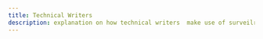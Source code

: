 ```yaml
---
title: Technical Writers
description: explanation on how technical writers  make use of surveilr.
---
```


<!--
DevOps engineers are responsible for ensuring the smooth deployment and operation of applications. This includes preparing environments, managing CI/CD pipelines, performing database migrations, and monitoring application performance. `Surveilr` helps DevOps engineers validate adherence to these processes by extracting compliance evidence from machine attestation artifacts, simplifying the process of maintaining compliance without the need for manual documentation.

### Ensuring Compliance

DevOps engineers can execute a [file ingestion command](/surveilr/reference/ingest/files#ingest-files) to ingest all files in the current working directory. These files are stored in a [Resource Surveillance State Database (RSSD)](/surveilr/reference/concepts/resource-surveillance) named `resource-surveillance.sqlite.db`, under the [uniform_resource](/surveilr/reference/db/surveilr-state-schema/uniform_resource) table.

### Evidence Types

- **Compliance Evidence**: Shows adherence to policies.
- **Non-Compliance Evidence**: Highlights deviations from policies.

### Common Commands

To ingest files in the current directory:

```bash
surveilr ingest files
```

To run queries in [RSSDs](/surveilr/reference/concepts/resource-surveillance):

```bash
$ sqlite3 resource-surveillance.sqlite.db "SELECT * FROM..."
```

## Examples of Work Product Artifacts (WPAs)

### Environment Preparation

A company's policy might state: **"All production and staging environments must be prepared and configured according to best practices before deployment."** This policy includes the following requirements:

- Ensure infrastructure readiness.
- Configure environments properly.

Use `surveilr` to [ensure compliance](/surveilr/disciplines/devops-engineer#ensuring-compliance) with these policies. `Surveilr` captures relevant data and stores it under the appropriate tables in the RSSD.

#### SQL Query for Verification of Environment Preparation

```sql
SELECT
    d.state_sysinfo -> 'host_name' AS 'Host Name',
    e.environment AS 'Environment',
    e.status AS 'Status',
    e.last_check_date AS 'Last Check Date'
FROM
    environment_preparation e
JOIN
    device d ON e.device_id = d.device_id;
```

#### Compliance Evidence

| Host Name  | Environment | Status | Last Check Date |
| ---------- | ----------- | ------ | --------------- |
| HostName_1 | Production  | Ready  | 2024-06-01      |
| HostName_2 | Staging     | Ready  | 2024-06-10      |

#### Non-compliance Evidence

| Host Name  | Environment | Status    | Last Check Date |
| ---------- | ----------- | --------- | --------------- |
| HostName_1 | Production  | Not Ready | 2024-05-15      |
| HostName_2 | Staging     | Not Ready | 2024-06-01      |

### Application Packaging

A company's policy might state: **"All applications and their dependencies must be packaged into deployable artifacts."** This policy includes the following requirements:

- Use Docker containers, WAR files, or executable binaries.
- Ensure all dependencies are included.

Use `surveilr` to [ensure compliance](/surveilr/disciplines/devops-engineer#ensuring-compliance) with these policies and query the RSSD for compliance proofs.

#### SQL Query for Verification of Application Packaging

```sql
SELECT
    d.name AS 'Host Name',
    a.artifact_name AS 'Artifact Name',
    a.artifact_type AS 'Artifact Type',
    a.compliance_status AS 'Compliance Status',
    a.creation_date AS 'Creation Date'
FROM
    application_packaging a
JOIN
    device d ON a.device_id = d.device_id;
```

#### Compliance Evidence

| Host Name  | Artifact Name | Artifact Type | Compliance Status | Creation Date |
| ---------- | ------------- | ------------- | ----------------- | ------------- |
| HostName_1 | AppContainer  | Docker        | Compliant         | 2024-06-01    |
| HostName_2 | AppBinary     | Executable    | Compliant         | 2024-06-10    |

#### Non-compliance Evidence

| Host Name  | Artifact Name | Artifact Type | Compliance Status | Creation Date |
| ---------- | ------------- | ------------- | ----------------- | ------------- |
| HostName_1 | AppContainer  | Docker        | Non-Compliant     | 2024-05-15    |
| HostName_2 | AppBinary     | Executable    | Non-Compliant     | 2024-06-01    |

### CI/CD Pipeline Configuration

A company's policy might state: **"All code deployments must go through a CI/CD pipeline."** This policy includes the following requirements:

- Use tools like Jenkins, GitLab CI, or GitHub Actions.
- Automate build, testing, and deployment processes.

Use `surveilr` to [ensure compliance](/surveilr/disciplines/devops-engineer#ensuring-compliance) with these policies and query the RSSD for compliance proofs.

#### SQL Query for Verification of CI/CD Pipeline

```sql
SELECT
    d.name AS 'Host Name',
    c.pipeline_name AS 'Pipeline Name',
    c.status AS 'Pipeline Status',
    c.last_run_date AS 'Last Run Date',
    c.security_scan_passed AS 'Security Scan Passed'
FROM
    cicd_compliance c
JOIN
    device d ON c.device_id = d.device_id;
```

#### Compliance Evidence

| Host Name  | Pipeline Name     | Pipeline Status | Last Run Date | Security Scan Passed |
| ---------- | ----------------- | --------------- | ------------- | -------------------- |
| HostName_1 | Build and Deploy  | Successful      | 2024-06-01    | Yes                  |
| HostName_2 | Integration Tests | Successful      | 2024-06-10    | Yes                  |

#### Non-compliance Evidence

| Host Name  | Pipeline Name     | Pipeline Status | Last Run Date | Security Scan Passed |
| ---------- | ----------------- | --------------- | ------------- | -------------------- |
| HostName_1 | Build and Deploy  | Failed          | 2024-05-15    | No                   |
| HostName_2 | Integration Tests | Failed          | 2024-06-01    | No                   |

### Database Migrations

A company's policy might state: **"All database schema changes or migrations required for new releases must be performed carefully to ensure data integrity and consistency."** This policy includes the following requirements:

- Perform necessary schema changes.
- Ensure data integrity and consistency.

Use `surveilr` to [ensure compliance](/surveilr/disciplines/devops-engineer#ensuring-compliance) with these policies and query the RSSD for compliance proofs.

#### SQL Query for Verification of Database Migrations

```sql
SELECT
    d.name AS 'Host Name',
    m.migration_id AS 'Migration ID',
    m.status AS 'Status',
    m.execution_date AS 'Execution Date'
FROM
    database_migrations m
JOIN
    device d ON m.device_id = d.device_id;
```

#### Compliance Evidence

| Host Name  | Migration ID  | Status     | Execution Date |
| ---------- | ------------- | ---------- | -------------- |
| HostName_1 | 2024_06_01_01 | Successful | 2024-06-01     |
| HostName_2 | 2024_06_10_02 | Successful | 2024-06-10     |

#### Non-compliance Evidence

| Host Name  | Migration ID  | Status | Execution Date |
| ---------- | ------------- | ------ | -------------- |
| HostName_1 | 2024_05_15_01 | Failed | 2024-05-15     |
| HostName_2 | 2024_06_01_02 | Failed | 2024-06-01     |

### Rollout Strategy

A company's policy might state: **"All application deployments must follow a planned rollout strategy to minimize downtime and mitigate risks."** This policy includes the following requirements:

- Plan phased deployments, canary releases, or blue-green deployments.
- Minimize downtime and mitigate risks.

Use `surveilr` to [ensure compliance](/surveilr/disciplines/devops-engineer#ensuring-compliance) with these policies and query the RSSD for compliance proofs.

#### SQL Query for Verification of Rollout Strategy

```sql
SELECT
    d.name AS 'Host Name',
    r.strategy AS 'Rollout Strategy',
    r.status AS 'Status',
    r.execution_date AS 'Execution Date'
FROM
    rollout_strategy r
JOIN
    device d ON r.device_id = d.device_id;
```

#### Compliance Evidence

| Host Name  | Rollout Strategy | Status    | Execution Date |
| ---------- | ---------------- | --------- | -------------- |
| HostName_1 | Blue-Green       | Completed | 2024-06-01     |
| HostName_2 | Canary Release   | Completed | 2024-06-10     |

#### Non-compliance Evidence

| Host Name  | Rollout Strategy | Status | Execution Date |
| ---------- | ---------------- | ------ | -------------- |
| HostName_1 | Blue-Green       | Failed | 2024-05-15     |
| HostName_2 | Canary Release   | Failed | 2024-06-01     |

### Post-Deployment Verification

A company's policy might state: **"All deployments must include post-deployment verification to ensure that the application is operational."** This policy includes the following requirements

:

- Conduct smoke tests.
- Verify basic functionality.

Use `surveilr` to [ensure compliance](/surveilr/disciplines/devops-engineer#ensuring-compliance) with these policies and query the RSSD for compliance proofs.

#### SQL Query for Verification of Post-Deployment

```sql
SELECT
    d.name AS 'Host Name',
    p.test_name AS 'Test Name',
    p.status AS 'Status',
    p.execution_date AS 'Execution Date'
FROM
    post_deployment_verification p
JOIN
    device d ON p.device_id = d.device_id;
```

#### Compliance Evidence

| Host Name  | Test Name  | Status | Execution Date |
| ---------- | ---------- | ------ | -------------- |
| HostName_1 | Smoke Test | Passed | 2024-06-01     |
| HostName_2 | Smoke Test | Passed | 2024-06-10     |

#### Non-compliance Evidence

| Host Name  | Test Name  | Status | Execution Date |
| ---------- | ---------- | ------ | -------------- |
| HostName_1 | Smoke Test | Failed | 2024-05-15     |
| HostName_2 | Smoke Test | Failed | 2024-06-01     |

### Monitoring and Alerting

A company's policy might state: **"All deployed applications must have monitoring and alerting systems in place to track performance and notify stakeholders of issues."** This policy includes the following requirements:

- Set up monitoring and alerting systems.
- Track application performance, resource utilization, and health indicators.

Use `surveilr` to [ensure compliance](/surveilr/disciplines/devops-engineer#ensuring-compliance) with these policies and query the RSSD for compliance proofs.

#### SQL Query for Verification of Monitoring and Alerting

```sql
SELECT
    d.name AS 'Host Name',
    m.monitoring_tool AS 'Monitoring Tool',
    m.alerting_tool AS 'Alerting Tool',
    m.alerts_enabled AS 'Alerts Enabled',
    m.last_check_date AS 'Last Check Date'
FROM
    monitoring_alerting m
JOIN
    device d ON m.device_id = d.device_id;
```

#### Compliance Evidence

| Host Name  | Monitoring Tool | Alerting Tool | Alerts Enabled | Last Check Date |
| ---------- | --------------- | ------------- | -------------- | --------------- |
| HostName_1 | Prometheus      | Grafana       | Yes            | 2024-06-01      |
| HostName_2 | ELK Stack       | PagerDuty     | Yes            | 2024-06-10      |

#### Non-compliance Evidence

| Host Name  | Monitoring Tool | Alerting Tool | Alerts Enabled | Last Check Date |
| ---------- | --------------- | ------------- | -------------- | --------------- |
| HostName_1 | Prometheus      | None          | No             | 2024-05-15      |
| HostName_2 | None            | PagerDuty     | No             | 2024-06-01      |

### Rollback Plan

A company's policy might state: **"All deployments must include a rollback plan to minimize disruption in case of failures."** This policy includes the following requirements:

- Develop a rollback plan.
- Ensure rollback procedures are in place.

Use `surveilr` to [ensure compliance](/surveilr/disciplines/devops-engineer#ensuring-compliance) with these policies and query the RSSD for compliance proofs.

#### SQL Query for Verification of Rollback Plan

```sql
SELECT
    d.name AS 'Host Name',
    r.rollback_plan AS 'Rollback Plan',
    r.status AS 'Status',
    r.last_updated_date AS 'Last Updated Date'
FROM
    rollback_plans r
JOIN
    device d ON r.device_id = d.device_id;
```

#### Compliance Evidence

| Host Name  | Rollback Plan | Status | Last Updated Date |
| ---------- | ------------- | ------ | ----------------- |
| HostName_1 | Plan A        | Ready  | 2024-06-01        |
| HostName_2 | Plan B        | Ready  | 2024-06-10        |

#### Non-compliance Evidence

| Host Name  | Rollback Plan | Status    | Last Updated Date |
| ---------- | ------------- | --------- | ----------------- |
| HostName_1 | Plan A        | Not Ready | 2024-05-15        |
| HostName_2 | Plan B        | Not Ready | 2024-06-01        |

By following these structured queries and ensuring the storage of evidence in the RSSD, DevOps engineers can systematically monitor and ensure adherence to company policies using `surveilr`. -->
